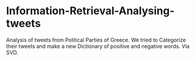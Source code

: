 # Information-Retrieval-Analysing-tweets
Analysis of tweets from Political Parties of Greece. We tried to Categorize their tweets and make a new Dictionary of positive and negative words. Via SVD.

